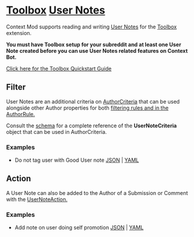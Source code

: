 # [Toolbox](https://www.reddit.com/r/toolbox/wiki/docs) [User Notes](https://www.reddit.com/r/toolbox/wiki/docs/usernotes)

Context Mod supports reading and writing [User Notes](https://www.reddit.com/r/toolbox/wiki/docs/usernotes) for the [Toolbox](https://www.reddit.com/r/toolbox/wiki/docs) extension.

**You must have Toolbox setup for your subreddit and at least one User Note created before you can use User Notes related features on Context Bot.** 

[Click here for the Toolbox Quickstart Guide](https://www.reddit.com/r/toolbox/wiki/docs/quick_start)

## Filter

User Notes are an additional criteria on [AuthorCriteria](https://json-schema.app/view/%23%2Fdefinitions%2FAuthorCriteria?url=https%3A%2F%2Fraw.githubusercontent.com%2FFoxxMD%2Fcontext-mod%2Fmaster%2Fsrc%2FSchema%2FApp.json) that can be used alongside other Author properties for both [filtering rules and in the AuthorRule.](/docs/examples/author/)

Consult the [schema](https://json-schema.app/view/%23%2Fdefinitions%2FUserNoteCriteria?url=https%3A%2F%2Fraw.githubusercontent.com%2FFoxxMD%2Fcontext-mod%2Fmaster%2Fsrc%2FSchema%2FApp.json) for a complete reference of the **UserNoteCriteria** object that can be used in AuthorCriteria.

### Examples

* Do not tag user with Good User note [JSON](/docs/examples/userNotes/usernoteFilter.json5) | [YAML](/docs/examples/userNotes/usernoteFilter.yaml)

## Action

A User Note can also be added to the Author of a Submission or Comment with the [UserNoteAction.](https://json-schema.app/view/%23%2Fdefinitions%2FUserNoteActionJson?url=https%3A%2F%2Fraw.githubusercontent.com%2FFoxxMD%2Fcontext-mod%2Fmaster%2Fsrc%2FSchema%2FApp.json)


### Examples

* Add note on user doing self promotion [JSON](/docs/examples/userNotes/usernoteSP.json5) | [YAML](/docs/examples/userNotes/usernoteSP.yaml)
